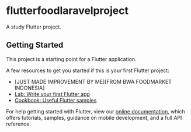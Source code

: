 # flutterfoodlaravelproject

A study  Flutter project.

## Getting Started

This project is a starting point for a Flutter application.

A few resources to get you started if this is your first Flutter project:

- [JUST MADE IMPROVEMENT BY ME][FROM BWA FOODMARKET INDONESIA]
- [Lab: Write your first Flutter app](https://flutter.dev/docs/get-started/codelab)
- [Cookbook: Useful Flutter samples](https://flutter.dev/docs/cookbook)

For help getting started with Flutter, view our
[online documentation](https://flutter.dev/docs), which offers tutorials,
samples, guidance on mobile development, and a full API reference.
